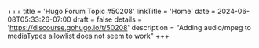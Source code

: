 +++
title = 'Hugo Forum Topic #50208'
linkTitle = 'Home'
date = 2024-06-08T05:33:26-07:00
draft = false
details = 'https://discourse.gohugo.io/t/50208'
description = "Adding audio/mpeg to mediaTypes allowlist does not seem to work"
+++
